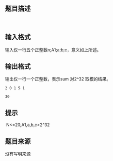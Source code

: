 


## 题目描述
 
## 输入格式
输入仅一行五个正整数n;A1;a;b;c，意义如上所述。
## 输出格式
输出仅一行一个正整数，表示sum 对2^32 取模的结果。

```input1
2 0 1 5 1

```

```output1
30
```

## 提示
 N<=20,A1,a,b,c<2^32
## 题目来源
没有写明来源


